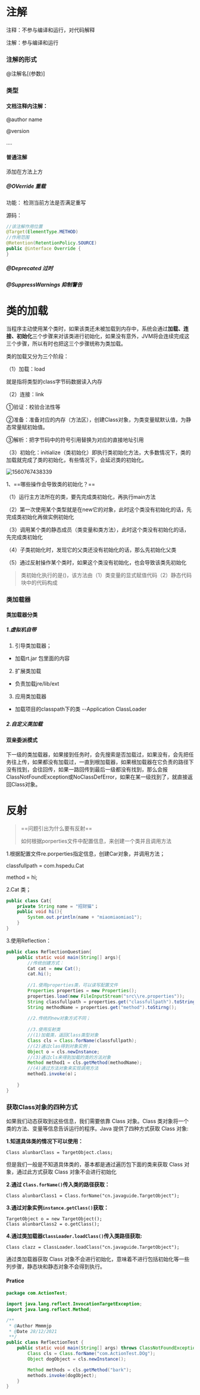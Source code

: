# 注解

注释：不参与编译和运行，对代码解释

注解：参与编译和运行



### 注解的形式

@注解名[(参数)]



### 类型

#### 文档注释内注解：

@author name

@version 

....



#### 普通注解

添加在方法上方

##### @OVerride 重载

功能： 检测当前方法是否满足重写

源码：

```java
//该注解作用位置
@Target(ElementType.METHOD)
//作用范围
@Retention(RetentionPolicy.SOURCE)
public @interface Override {
}
```



##### @Deprecated 过时



##### @SuppressWarnings 抑制警告







# 类的加载

当程序主动使用某个类时，如果该类还未被加载到内存中，系统会通过**加载、连接、初始化**三个步骤来对该类进行初始化，如果没有意外，JVM将会连续完成这三个步骤，所以有时也把这三个步骤统称为类加载。

类的加载又分为三个阶段：

（1）加载：load

就是指将类型的class字节码数据读入内存

（2）连接：link

①验证：校验合法性等

②准备：准备对应的内存（方法区），创建Class对象，为类变量赋默认值，为静态常量赋初始值。

③解析：把字节码中的符号引用替换为对应的直接地址引用

（3）初始化：initialize（类初始化）即执行<clinit>类初始化方法，大多数情况下，类的加载就完成了类的初始化，有些情况下，会延迟类的初始化。

![1560767438339](JAVA22注解与反射.assets/1560767438339.png)





1、==哪些操作会导致类的初始化？==

（1）运行主方法所在的类，要先完成类初始化，再执行main方法

（2）第一次使用某个类型就是在new它的对象，此时这个类没有初始化的话，先完成类初始化再做实例初始化

（3）调用某个类的静态成员（类变量和类方法），此时这个类没有初始化的话，先完成类初始化

（4）子类初始化时，发现它的父类还没有初始化的话，那么先初始化父类

（5）通过反射操作某个类时，如果这个类没有初始化，也会导致该类先初始化

> 类初始化执行的是<clinit>()，该方法由（1）类变量的显式赋值代码（2）静态代码块中的代码构成



### 类加载器

#### 类加载器分类

##### 1.虚拟机自带

1. 引导类加载器；

- 加载rt.jar 包里面的内容

  

2. 扩展类加载

- 负责加载jre/lib/ext



3. 应用类加载器

- 加载项目的classpath下的类 --Application ClassLoader



##### 2.自定义类加载



#### 双亲委派模式

下一级的类加载器，如果接到任务时，会先搜索是否加载过，如果没有，会先把任务往上传，如果都没有加载过，一直到根加载器，如果根加载器在它负责的路径下没有找到，会往回传，如果一路回传到最后一级都没有找到，那么会报ClassNotFoundException或NoClassDefError，如果在某一级找到了，就直接返回Class对象。



# 反射   

> ==问题引出为什么要有反射==
>
> 如何根据porperties文件中配置信息，来创建一个类并且调用方法

1.根据配置文件re.porperties指定信息，创建Car对象，并调用方法；

classfullpath = com.hspedu.Cat

method = hi;



2.Cat 类；

```java
public class Cat{
    private String name = "招财猫"；
    public void hi(){
        System.out.println(name + "miaomiaomiao1");
    }
}
```

3.使用Reflection：

```java
public class ReflectionQuestion{
    public static void main(String[] args){
        //传统创建方式：
        Cat cat = new Cat();
        cat.hi();
        
        //1.使用properties类，可以读写配置文件
        Properties properties = new Properties();
        properties.load(new FileInputStream("src\\re.properties"));
        String classfullpath = properties.get("classfullpath").toString();
        String methodName = properties.get("method").toStirng();
        
        //2.传统的new对象方式不同；
        
        //3.使用反射类
       	//(1)加载类，返回Class类型对象
        Class cls = Class.forName(classfullpath);
        //(2)通过clas得到对象实例；
        Object o = cls.newInstance;
        //(3)通过cls来得到加载的类的方法对象
        Method method1 = cls.getMethod(methodName);
        //(4)通过方法对象来实现调用方法
        method1.invoke(o)；
        
    }
}
```



### 获取Class对象的四种方式

如果我们动态获取到这些信息，我们需要依靠 Class 对象。Class 类对象将一个类的方法、变量等信息告诉运行的程序。Java 提供了四种方式获取 Class 对象:

**1.知道具体类的情况下可以使用：**

```
Class alunbarClass = TargetObject.class;
```

但是我们一般是不知道具体类的，基本都是通过遍历包下面的类来获取 Class 对象，通过此方式获取 Class 对象不会进行初始化

**2.通过 `Class.forName()`传入类的路径获取：**

```
Class alunbarClass1 = Class.forName("cn.javaguide.TargetObject");
```

**3.通过对象实例`instance.getClass()`获取：**

```
TargetObject o = new TargetObject();
Class alunbarClass2 = o.getClass();
```

**4.通过类加载器`ClassLoader.loadClass()`传入类路径获取:**

```
Class clazz = ClassLoader.loadClass("cn.javaguide.TargetObject");
```

通过类加载器获取 Class 对象不会进行初始化，意味着不进行包括初始化等一些列步骤，静态块和静态对象不会得到执行。



#### Pratice

```java
package com.ActionTest;

import java.lang.reflect.InvocationTargetException;
import java.lang.reflect.Method;

/**
 * @Author Mmmmjp
 * @Date 28/12/2021
 **/
public class ReflectionTest {
    public static void main(String[] args) throws ClassNotFoundException, NoSuchMethodException, InvocationTargetException, IllegalAccessException, InstantiationException {
        Class cls = Class.forName("com.ActionTest.DOg");
        Object dogObject = cls.newInstance();

        Method methods = cls.getMethod("bark");
        methods.invoke(dogObject);
    }
}

```


